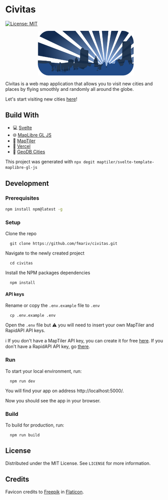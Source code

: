 # Civitas

[![License: MIT](https://img.shields.io/badge/License-MIT-yellow.svg)](https://opensource.org/licenses/MIT)

<p align="center">
  <img src="assets/city.svg" alt="Civitas" width="300" />
</p>

Civitas is a web map application that allows you to visit new cities and places by flying smoothly and randomly all around the globe.

Let's start visiting new cities [here](https://civitas.franmartin.es/)!

## Build With

* :computer: [Svelte](https://svelte.dev/)
* :globe_with_meridians: [MapLibre GL JS](https://maplibre.org/)
* :art: [MapTiler](https://www.maptiler.com/)
* :satellite: [Vercel](https://vercel.com/)
* :european_castle: [GeoDB Cities](https://rapidapi.com/wirefreethought/api/geodb-cities)

This project was generated with ```npx degit maptiler/svelte-template-maplibre-gl-js```

## Development

### Prerequisites

```sh
npm install npm@latest -g
```

### Setup

Clone the repo

```
  git clone https://github.com/fmariv/civitas.git
```

Navigate to the newly created project

```
  cd civitas
```

Install the NPM packages dependencies

```
  npm install
```

#### API keys

Rename or copy the `.env.example` file to `.env`

```
  cp .env.example .env
```

Open the `.env` file but :warning: you will need to insert your own MapTiler and RapidAPI API keys.

:information_source: If you don't have a MapTiler API key, you can create it for free [here](https://www.maptiler.com/cloud/). If you don't have a RapidAPI API key, go [there](https://docs.rapidapi.com/docs/keys).

### Run

To start your local environment, run: 

```
  npm run dev
``` 

You will find your app on address http://localhost:5000/.

Now you should see the app in your browser.

### Build

To build for production, run: 
```
  npm run build
``` 

## License

Distributed under the MIT License. See `LICENSE` for more information.

## Credits

Favicon credits to [Freepik](https://www.flaticon.es/autores/freepik) in [Flaticon](https://www.flaticon.es/).